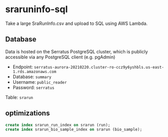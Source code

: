# sraruninfo-sql

Take a large SraRunInfo.csv and upload to SQL using AWS Lambda.

## Database

Data is hosted on the Serratus PostgreSQL cluster, which is publicly accessible via any PostgreSQL client (e.g. pgAdmin)

- Endpoint: `serratus-aurora-20210220.cluster-ro-ccz9y6yshbls.us-east-1.rds.amazonaws.com`
- Database: `summary`
- Username: `public_reader`
- Password: `serratus`

Table: `srarun`

## optimizations

```sql
create index srarun_run_index on srarun (run);
create index srarun_bio_sample_index on srarun (bio_sample);
```
